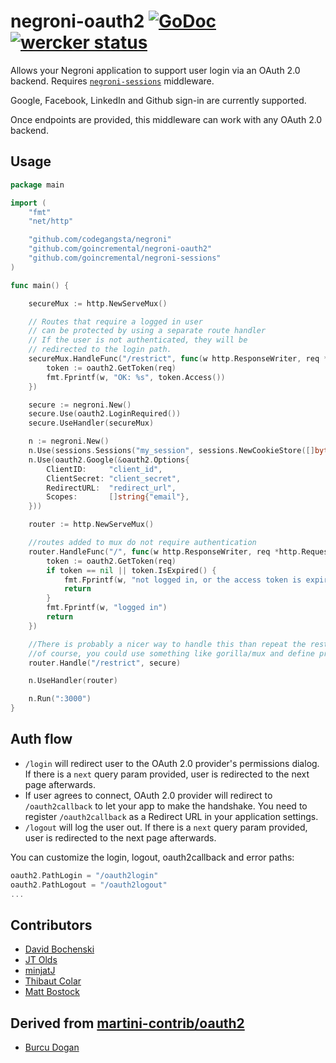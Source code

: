 # negroni-oauth2 [![GoDoc](https://godoc.org/github.com/GoIncremental/negroni-oauth2?status.svg)](http://godoc.org/github.com/GoIncremental/negroni-oauth2) [![wercker status](https://app.wercker.com/status/3dec6e8ae34f8069700c83837077f115/s "wercker status")](https://app.wercker.com/project/bykey/3dec6e8ae34f8069700c83837077f115)


Allows your Negroni application to support user login via an OAuth 2.0 backend. Requires [`negroni-sessions`](https://github.com/goincremental/negroni-sessions) middleware.

Google, Facebook, LinkedIn and Github sign-in are currently supported.

Once endpoints are provided, this middleware can work with any OAuth 2.0 backend.

## Usage

~~~ go
package main

import (
	"fmt"
	"net/http"

	"github.com/codegangsta/negroni"
	"github.com/goincremental/negroni-oauth2"
	"github.com/goincremental/negroni-sessions"
)

func main() {

	secureMux := http.NewServeMux()

	// Routes that require a logged in user
	// can be protected by using a separate route handler
	// If the user is not authenticated, they will be
	// redirected to the login path.
	secureMux.HandleFunc("/restrict", func(w http.ResponseWriter, req *http.Request) {
		token := oauth2.GetToken(req)
		fmt.Fprintf(w, "OK: %s", token.Access())
	})

	secure := negroni.New()
	secure.Use(oauth2.LoginRequired())
	secure.UseHandler(secureMux)

	n := negroni.New()
	n.Use(sessions.Sessions("my_session", sessions.NewCookieStore([]byte("secret123"))))
	n.Use(oauth2.Google(&oauth2.Options{
		ClientID:     "client_id",
		ClientSecret: "client_secret",
		RedirectURL:  "redirect_url",
		Scopes:       []string{"email"},
	}))

	router := http.NewServeMux()

	//routes added to mux do not require authentication
	router.HandleFunc("/", func(w http.ResponseWriter, req *http.Request) {
		token := oauth2.GetToken(req)
		if token == nil || token.IsExpired() {
			fmt.Fprintf(w, "not logged in, or the access token is expired")
			return
		}
		fmt.Fprintf(w, "logged in")
		return
	})

	//There is probably a nicer way to handle this than repeat the restricted routes again
	//of course, you could use something like gorilla/mux and define prefix / regex etc.
	router.Handle("/restrict", secure)

	n.UseHandler(router)

	n.Run(":3000")
}
~~~

## Auth flow

* `/login` will redirect user to the OAuth 2.0 provider's permissions dialog. If there is a `next` query param provided, user is redirected to the next page afterwards.
* If user agrees to connect, OAuth 2.0 provider will redirect to `/oauth2callback` to let your app to make the handshake. You need to register `/oauth2callback` as a Redirect URL in your application settings.
* `/logout` will log the user out. If there is a `next` query param provided, user is redirected to the next page afterwards.

You can customize the login, logout, oauth2callback and error paths:

~~~ go
oauth2.PathLogin = "/oauth2login"
oauth2.PathLogout = "/oauth2logout"
...
~~~

## Contributors
* [David Bochenski](http://github.com/bochenski)
* [JT Olds](https://github.com/jtolds)
* [minjatJ](https://github.com/minjatJ)
* [Thibaut Colar](https://github.com/tcolar)
* [Matt Bostock](https://github.com/mattbostock)

## Derived from [martini-contrib/oauth2](http://github.com/martini-contrib/oauth2)

* [Burcu Dogan](http://github.com/rakyll)
